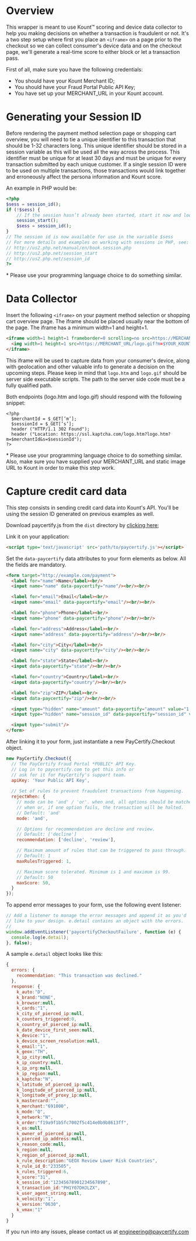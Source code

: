 # Overview

This wrapper is meant to use Kount&trade; scoring and device data collector to help you making decisions on whether a transaction is fraudulent or not. It's a two step setup where first you place an `<iframe>` on a page prior to the checkout so we can collect consumer's device data and on the checkout page, we'll generate a real-time score to either block or let a transaction pass.

First of all, make sure you have the following credentials:
- You should have your Kount Merchant ID;
- You should have your Fraud Portal Public API Key;
- You have set up your MERCHANT_URL in your Kount account.


# Generating your Session ID

Before rendering the payment method selection page or shopping cart overview, you will need to tie a unique identifier to this transaction that should be 1-32 characters long. This unique identifier should be stored in a session variable as this will be used all the way across the process. This identifier must be unique for at least 30 days and must be unique for every transaction submitted by each unique customer. If a single session ID were to be used on multiple transactions, those transactions would link together and erroneously affect the persona information and Kount score.

An example in PHP would be:

```php
<?php
$sess = session_id();
if (!$sess) {
    // If the session hasn’t already been started, start it now and look up the id
    session_start();
    $sess = session_id();
}
// The session id is now available for use in the variable $sess
// For more details and examples on working with sessions in PHP, see:
// http://us2.php.net/manual/en/book.session.php
// http://us2.php.net/session_start
// http://us2.php.net/session_id
?>
```

\* Please use your programming language choice to do something similar.


# Data Collector

Insert the following `<iframe>` on your payment method selection or shopping cart overview page. The iframe should be placed usually near the bottom of the page. The iframe has a minimum width=1 and height=1.

```html
<iframe width=1 height=1 frameborder=0 scrolling=no src=https://MERCHANT_URL/logo.htm? m=merchantId&s=sessionId>
  <img width=1 height=1 src=https://MERCHANT_URL/logo.gif?m=$YOUR_KOUNT_MERCHANT_ID&s=$YOUR_UNIQUE_SESSION_ID>
</iframe>
```

This iframe will be used to capture data from your consumer's device, along with geolocation and other valuable info to generate a decision on the upcoming steps. Please keep in mind that `logo.htm` and `logo.gif` should be server side executable scripts. The path to the server side code must be a fully qualified path.

Both endpoints (logo.htm and logo.gif) should respond with the following snippet:

```
<?php
  $merchantId = $_GET[’m’];
  $sessionId = $_GET[’s’];
  header ("HTTP/1.1 302 Found");
  header ("Location: https://ssl.kaptcha.com/logo.htm?logo.htm?m=$merchantId&s=$sessionId");
?>
```

\* Please use your programming language choice to do something similar. Also, make sure you have supplied your MERCHANT_URL and static image URL to Kount in order to make this step work.

# Capture credit card data

This step consists in sending credit card data into Kount's API. You'll be using the session ID generated on previous examples as well.

Download paycertify.js from the `dist` directory by [clicking here](https://github.com/PayCertify/wrappers/blob/master/js/dist/paycertify.js);


Link it on your application: 
```html
<script type='text/javascript' src='path/to/paycertify.js'></script>
```

Set the `data-paycertify` data attributes to your form elements as below. All the fields are mandatory.
```html
<form target="http://example.com/payment">
  <label for="name">Name</label><br/>
  <input name="name" data-paycertify="name"/><br/><br/>

  <label for="email">Email</label><br/>
  <input name="email" data-paycertify="email"/><br/><br/>

  <label for="phone">Phone</label><br/>
  <input name="phone" data-paycertify="phone"/><br/><br/>

  <label for="address">Address</label><br/>
  <input name="address" data-paycertify="address"/><br/><br/>

  <label for="city">City</label><br/>
  <input name="city" data-paycertify="city"/><br/><br/>

  <label for="state">State</label><br/>
  <input data-paycertify="state"/><br/><br/>

  <label for="country">Country</label><br/>
  <input data-paycertify="country"/><br/><br/>

  <label for="zip">ZIP</label><br/>
  <input data-paycertify="zip"/><br/><br/>

  <input type="hidden" name="amount" data-paycertify="amount" value="1.00"/>
  <input type="hidden" name="session_id" data-paycertify="session_id" value="$YOUR_SESSION_ID_FROM_PREVIOUS_STEPS"/>

  <input type="submit"/>
</form>
```

After linking it to your form, just instantiate a new PayCertify.Checkout object.

```js
new PayCertify.Checkout({
  // The PayCertify Fraud Portal *PUBLIC* API Key.
  // Log in to paycertify.com to get this info or
  // ask for it for PayCertify's support team.
  apiKey: 'Your Public API Key',
  
  // Set of rules to prevent fraudulent transactions from happening.
  rejectWhen: {
    // mode can be 'and' / 'or'. when and, all options should be matched. 
    // when or, if one option fails, the transaction will be halted.
    // Default: 'and'
    mode: 'and', 

    // Options for recommendation are decline and review.
    // Default: ['decline']
    recommendation: ['decline', 'review'],

    // Maximum amount of rules that can be triggered to pass through.
    // Default: 1
    maxRulesTriggered: 1,

    // Maximum score tolerated. Minimum is 1 and maximum is 99.
    // Default: 50
    maxScore: 50,
  }
});
```


To append error messages to your form, use the following event listener:
```js
// Add a listener to manage the error messages and append it as you'd
// like to your design. e.detail contains an object with the errors.
//
window.addEventListener('paycertifyCheckoutFailure', function (e) {
  console.log(e.detail);
}, false);
```

A sample `e.detail` object looks like this:

```js
{
  errors: {
    recommendation: "This transaction was declined." 
  },
  response: {
    k_auto:"D",
    k_brand:"NONE",
    k_browser:null,
    k_cards:"1",
    k_city_of_pierced_ip:null,
    k_counters_triggered:0,
    k_country_of_pierced_ip:null,
    k_date_device_first_seen:null,
    k_device:"1",
    k_device_screen_resolution:null,
    k_email:"1",
    k_geox:"TH",
    k_ip_city:null,
    k_ip_country:null,
    k_ip_org:null,
    k_ip_region:null,
    k_kaptcha:"N",
    k_latitude_of_pierced_ip:null,
    k_longitude_of_pierced_ip:null,
    k_longitude_of_proxy_ip:null,
    k_mastercard:"",
    k_merchant:"691000",
    k_mode:"Q",
    k_network:"N",
    k_order:"f19a9f1b5fc7002f5c414e0b9b8613ff",
    k_os:null,
    k_owner_of_pierced_ip:null,
    k_pierced_ip_address:null,
    k_reason_code:null,
    k_region:null,
    k_region_of_pierced_ip:null,
    k_rule_description:"GEOX Review Lower Risk Countries",
    k_rule_id_0:"233505",
    k_rules_triggered:6,
    k_score:"31",
    k_session_id:"12345678901234567890",
    k_transaction_id:"PH1Y07DHJLZX",
    k_user_agent_string:null,
    k_velocity:"1",
    k_version:"0630",
    k_vmax:"1"
  }
}
```

If you run into any issues, please contact us at [engineering@paycertify.com](mailto:engineering@paycertify.com)
